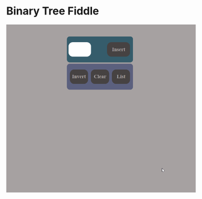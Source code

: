 # Binary Tree Fiddle

![preview gif](https://github.com/rayaqin/binary-tree-fiddle/blob/master/fiddlePreview.gif)

